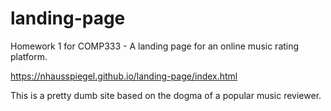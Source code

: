 # landing-page
Homework 1 for COMP333 - A landing page for an online music rating platform.

https://nhausspiegel.github.io/landing-page/index.html

This is a pretty dumb site based on the dogma of a popular music reviewer.
